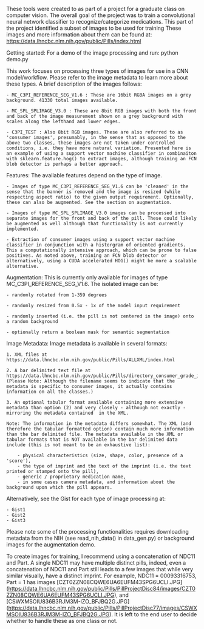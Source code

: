 These tools were created to as part of a project for a graduate class on computer vision. The overall goal of the project was to train a convolutional neural network classifier to recognize/categorize medications. This part of the project identified a subset of images to be used for training These images and more information about them can be found at: https://data.lhncbc.nlm.nih.gov/public/Pills/index.html 

Getting started:
For a demo of the image processing and run:
    python demo.py

This work focuses on processing three types of images for use in a CNN model/workflow. Please refer to the image metadata to learn more about these types. A brief description of the images follows:

    - MC_C3PI_REFERENCE_SEG_V1.6 : These are 16bit RGBA images on a grey background. 41330 total images available. 
    
    - MC_SPL_SPLIMAGE_V3.0 : These are 8bit RGB images with both the front and back of the image measurement shown on a grey background with scales along the lefthand and lower edges. 
    
    - C3PI_TEST : Also 8bit RGB images. These are also referred to as 'consumer images', presumably, in the sense that as opposed to the above two classes, these images are not taken under controlled conditions, i.e. they have more natural variation. Presented here is an example of using a support vector machine classifier in combinaiton with sklearn.feature.hog() to extract images, although training an FCN blob detector is perhaps a better approach.

Features:
The available features depend on the type of image.

    - Images of type MC_C3PI_REFERENCE_SEG_V1.6 can be 'cleaned' in the sense that the banner is removed and the image is resized (while respecting aspect ratio) to the given output requirement. Optionally, these can also be augmented. See the section on augmentation. 
    
    - Images of type MC_SPL_SPLIMAGE_V3.0 images can be processed into separate images for the front and back of the pill. These could likely be augmented as well although that functionality is not currently implemented. 
    
    - Extraction of consumer images using a support vector machine classifier in conjunction with a historgram of oriented gradients. This a computationally intensive approach, which can be prone to false positives. As noted above, training an FCN blob detector or alternatively, using a CUDA accelerated HOG() might be more a scalable alternative.  

Augmentation:
This is currently only available for images of type MC_C3PI_REFERENCE_SEG_V1.6. The isolated image can be:

    - randomly rotated from 1-359 degrees
    
    - randomly resized from 0.5x - 1x of the model input requirement
    
    - randomly inserted (i.e. the pill is not centered in the image) onto a random background 
    
    - optionally return a boolean mask for semantic segmentation

Image Metadata:
Image metadata is available in several formats:

    1. XML files at https://data.lhncbc.nlm.nih.gov/public/Pills/ALLXML/index.html
    
    2. A bar delimited text file at https://data.lhncbc.nlm.nih.gov/public/Pills/directory_consumer_grade_images.txt (Please Note: Although the filename seems to indicate that the metadata is specific to consumer images, it actually contains information on all the classes.)
    
    3. An optional tabular format available containing more extensive metadata than option (2) and very closely - although not exactly - mirroring the metadata contained  in the XML. 

    Note: The information in the metadata differs somewhat. The XML (and therefore the tabular formatted option) contain much more information than the bar delimited file. The metadata available in the XML or tabular formats that is NOT available in the bar delimited data include (this is not meant to be an exhaustive list):
    
        - physical characteristics (size, shape, color, presence of a 'score'), 
        - the type of imprint and the text of the imprint (i.e. the text printed or stamped onto the pill), 
        - generic / proprietary medication name,
        - in some cases camera metadata, and information about the background upon which the pill appears.



Alternatively, see the Gist for each type of image processing at:

    - Gist1
    - Gist2
    - Gist3

Please note some of the processing functionalities requires downloading metadata from the NIH (see read_nih_data() in data_gen.py) or background images for the augmentation demo. 

To create images for training, I recommend using a concatenation of NDC11 and Part. A single NDC11 may have multiple distinct pills, indeed, even a concatenation of NDC11 and Part still leads to a few images that while very similar visually, have a distinct imprint. For example, NDC11 = 00093316753, Part = 1 has images [CZT0ZZN08CQWE6UA6EUFM43SPG6UCLI.JPG] (https://data.lhncbc.nlm.nih.gov/public/Pills/PillProjectDisc84/images/CZT0ZZN08CQWE6UA6EUFM43SPG6UCLI.JPG), and [CSWXMSOIU836B3RJM3M-IZO_BFJBQ2G.JPG] (https://data.lhncbc.nlm.nih.gov/public/Pills/PillProjectDisc77/images/CSWXMSOIU836B3RJM3M-IZO_BFJBQ2G.JPG). It is left to the end user to decide whether to handle these as one class or not. 
